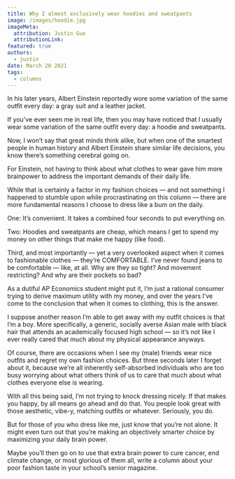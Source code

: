 ```yaml
---
title: Why I almost exclusively wear hoodies and sweatpants
image: /images/hoodie.jpg
imageMeta:
  attribution: Justin Guo
  attributionLink:
featured: true
authors:
  - justin
date: March 20 2021
tags:
  - columns
---
```


In his later years, Albert Einstein reportedly wore some variation of the same outfit every day: a gray suit and a leather jacket. 

If you’ve ever seen me in real life, then you may have noticed that I usually wear some variation of the same outfit every day: a hoodie and sweatpants. 

Now, I won’t say that great minds think alike, but when one of the smartest people in human history and Albert Einstein share similar life decisions, you know there’s something cerebral going on.  

For Einstein, not having to think about what clothes to wear gave him more brainpower to address the important demands of their daily life. 

While that is certainly a factor in my fashion choices — and not something I happened to stumble upon while procrastinating on this column — there are more fundamental reasons I choose to dress like a bum on the daily.

One: It’s convenient. It takes a combined four seconds to put everything on. 

Two: Hoodies and sweatpants are cheap, which means I get to spend my money on other things that make me happy (like food). 

Third, and most importantly — yet a very overlooked aspect when it comes to fashionable clothes — they’re COMFORTABLE. I’ve never found jeans to be comfortable — like, at all. Why are they so tight? And movement restricting? And why are their pockets so bad? 

As a dutiful AP Economics student might put it, I’m just a rational consumer trying to derive maximum utility with my money, and over the years I’ve come to the conclusion that when it comes to clothing, this is the answer.

I suppose another reason I’m able to get away with my outfit choices is that I’m a boy. More specifically, a generic, socially averse Asian male with black hair that attends an academically focused high school — so it’s not like I ever really cared that much about my physical appearance  anyways. 

Of course, there are occasions when I see my (male) friends wear nice outfits and regret my own fashion choices. But three seconds later I forget about it, because we’re all inherently self-absorbed individuals who are too busy worrying about what others think of us to care that much about what clothes everyone else is wearing.

With all this being said, I’m not trying to knock dressing nicely. If that makes you happy, by all means go ahead and do that. You people look great with those aesthetic, vibe-y, matching outfits or whatever. Seriously, you do. 

But for those of you who dress like me, just know that you’re not alone. It might even turn out that you’re making an objectively smarter choice by maximizing your daily brain power. 

Maybe you’ll then go on to use that extra brain power to cure cancer, end climate change, or most glorious of them all, write a column about your poor fashion taste in your school’s senior magazine.
